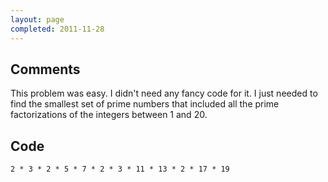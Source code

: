 ```yaml
---
layout: page
completed: 2011-11-28
---
```


## Comments

This problem was easy. I didn't need any fancy code for it. I just needed to
find the smallest set of prime numbers that included all the prime
factorizations of the integers between 1 and 20.

## Code

```applescript
2 * 3 * 2 * 5 * 7 * 2 * 3 * 11 * 13 * 2 * 17 * 19
```

